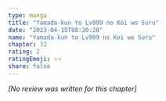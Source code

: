 ```yaml
---
type: manga
title: "Yamada-kun to Lv999 no Koi wo Suru"
date: "2023-04-15T08:20:28"
name: "Yamada-kun to Lv999 no Koi wo Suru"
chapter: 32
rating: 2
ratingEmoji: ⭐️⭐️
share: false
---
```


_[No review was written for this chapter]_
